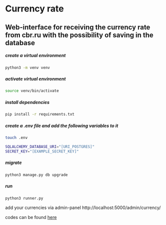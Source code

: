# Currency rate

## Web-interface for receiving the currency rate from cbr.ru with the possibility of saving in the database


##### create a virtual environment
```sh
python3 -m venv venv
```
##### activate virtual environment
```sh
source venv/bin/activate
```
##### install dependencies
```sh
pip install -r requirements.txt
```
##### create a .env file and add the following variables to it
```sh
touch .env

SQLALCHEMY_DATABASE_URI="[URI_POSTGRES]"
SECRET_KEY="[EXAMPLE_SECRET_KEY]"
```
##### migrate
```sh
python3 manage.py db upgrade
```
##### run
```sh
python3 runner.py
```

add your currencies via admin-panel http://localhost:5000/admin/currency/

codes can be found <a href="http://www.cbr.ru/scripts/XML_val.asp?d=0">here</a>
